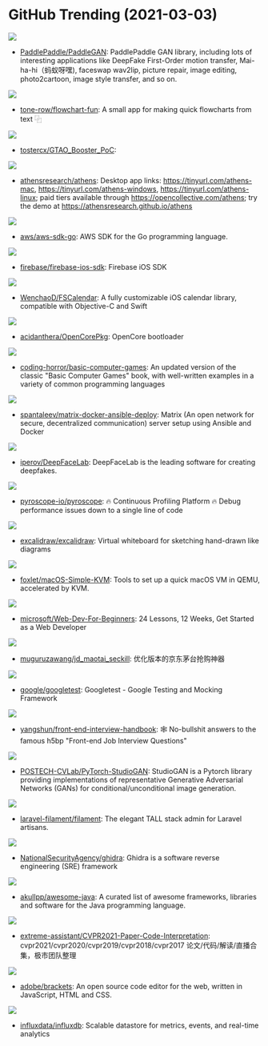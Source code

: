 # GitHub Trending (2021-03-03)

![](https://img.shields.io/badge/Python-New%20246-green?style=flat-square&logo=appveyor)
- [PaddlePaddle/PaddleGAN](https://github.com/PaddlePaddle/PaddleGAN): PaddlePaddle GAN library, including lots of interesting applications like DeepFake First-Order motion transfer, Mai-ha-hi（蚂蚁呀嘿), faceswap wav2lip, picture repair, image editing, photo2cartoon, image style transfer, and so on.

![](https://img.shields.io/badge/TypeScript-New%20202-green?style=flat-square&logo=appveyor)
- [tone-row/flowchart-fun](https://github.com/tone-row/flowchart-fun): A small app for making quick flowcharts from text ⿻

![](https://img.shields.io/badge/C-New%20494-green?style=flat-square&logo=appveyor)
- [tostercx/GTAO_Booster_PoC](https://github.com/tostercx/GTAO_Booster_PoC): 

![](https://img.shields.io/badge/Clojure-New%20241-green?style=flat-square&logo=appveyor)
- [athensresearch/athens](https://github.com/athensresearch/athens): Desktop app links: https://tinyurl.com/athens-mac, https://tinyurl.com/athens-windows, https://tinyurl.com/athens-linux; paid tiers available through https://opencollective.com/athens; try the demo at https://athensresearch.github.io/athens

![](https://img.shields.io/badge/Go-New%2058-green?style=flat-square&logo=appveyor)
- [aws/aws-sdk-go](https://github.com/aws/aws-sdk-go): AWS SDK for the Go programming language.

![](https://img.shields.io/badge/Objective-C-New%2050-green?style=flat-square&logo=appveyor)
- [firebase/firebase-ios-sdk](https://github.com/firebase/firebase-ios-sdk): Firebase iOS SDK

![](https://img.shields.io/badge/Objective-C-New%2042-green?style=flat-square&logo=appveyor)
- [WenchaoD/FSCalendar](https://github.com/WenchaoD/FSCalendar): A fully customizable iOS calendar library, compatible with Objective-C and Swift

![](https://img.shields.io/badge/C-New%2014-green?style=flat-square&logo=appveyor)
- [acidanthera/OpenCorePkg](https://github.com/acidanthera/OpenCorePkg): OpenCore bootloader

![](https://img.shields.io/badge/VBA-New%20204-green?style=flat-square&logo=appveyor)
- [coding-horror/basic-computer-games](https://github.com/coding-horror/basic-computer-games): An updated version of the classic "Basic Computer Games" book, with well-written examples in a variety of common programming languages

![](https://img.shields.io/badge/HTML-New%2018-green?style=flat-square&logo=appveyor)
- [spantaleev/matrix-docker-ansible-deploy](https://github.com/spantaleev/matrix-docker-ansible-deploy): Matrix (An open network for secure, decentralized communication) server setup using Ansible and Docker

![](https://img.shields.io/badge/Python-New%2093-green?style=flat-square&logo=appveyor)
- [iperov/DeepFaceLab](https://github.com/iperov/DeepFaceLab): DeepFaceLab is the leading software for creating deepfakes.

![](https://img.shields.io/badge/Go-New%20201-green?style=flat-square&logo=appveyor)
- [pyroscope-io/pyroscope](https://github.com/pyroscope-io/pyroscope): 🔥 Continuous Profiling Platform 🔥 Debug performance issues down to a single line of code

![](https://img.shields.io/badge/TypeScript-New%2048-green?style=flat-square&logo=appveyor)
- [excalidraw/excalidraw](https://github.com/excalidraw/excalidraw): Virtual whiteboard for sketching hand-drawn like diagrams

![](https://img.shields.io/badge/Shell-New%2061-green?style=flat-square&logo=appveyor)
- [foxlet/macOS-Simple-KVM](https://github.com/foxlet/macOS-Simple-KVM): Tools to set up a quick macOS VM in QEMU, accelerated by KVM.

![](https://img.shields.io/badge/JavaScript-New%20280-green?style=flat-square&logo=appveyor)
- [microsoft/Web-Dev-For-Beginners](https://github.com/microsoft/Web-Dev-For-Beginners): 24 Lessons, 12 Weeks, Get Started as a Web Developer

![](https://img.shields.io/badge/Python-New%2051-green?style=flat-square&logo=appveyor)
- [muguruzawang/jd_maotai_seckill](https://github.com/muguruzawang/jd_maotai_seckill): 优化版本的京东茅台抢购神器

![](https://img.shields.io/badge/C%2B%2B-New%20138-green?style=flat-square&logo=appveyor)
- [google/googletest](https://github.com/google/googletest): Googletest - Google Testing and Mocking Framework

![](https://img.shields.io/badge/JavaScript-New%2059-green?style=flat-square&logo=appveyor)
- [yangshun/front-end-interview-handbook](https://github.com/yangshun/front-end-interview-handbook): 🕸 No-bullshit answers to the famous h5bp "Front-end Job Interview Questions"

![](https://img.shields.io/badge/Python-New%20142-green?style=flat-square&logo=appveyor)
- [POSTECH-CVLab/PyTorch-StudioGAN](https://github.com/POSTECH-CVLab/PyTorch-StudioGAN): StudioGAN is a Pytorch library providing implementations of representative Generative Adversarial Networks (GANs) for conditional/unconditional image generation.

![](https://img.shields.io/badge/PHP-New%20145-green?style=flat-square&logo=appveyor)
- [laravel-filament/filament](https://github.com/laravel-filament/filament): The elegant TALL stack admin for Laravel artisans.

![](https://img.shields.io/badge/Java-New%20253-green?style=flat-square&logo=appveyor)
- [NationalSecurityAgency/ghidra](https://github.com/NationalSecurityAgency/ghidra): Ghidra is a software reverse engineering (SRE) framework

![](https://img.shields.io/badge/none-New%2026-green?style=flat-square&logo=appveyor)
- [akullpp/awesome-java](https://github.com/akullpp/awesome-java): A curated list of awesome frameworks, libraries and software for the Java programming language.

![](https://img.shields.io/badge/none-New%2062-green?style=flat-square&logo=appveyor)
- [extreme-assistant/CVPR2021-Paper-Code-Interpretation](https://github.com/extreme-assistant/CVPR2021-Paper-Code-Interpretation): cvpr2021/cvpr2020/cvpr2019/cvpr2018/cvpr2017 论文/代码/解读/直播合集，极市团队整理

![](https://img.shields.io/badge/JavaScript-New%2059-green?style=flat-square&logo=appveyor)
- [adobe/brackets](https://github.com/adobe/brackets): An open source code editor for the web, written in JavaScript, HTML and CSS.

![](https://img.shields.io/badge/Go-New%20148-green?style=flat-square&logo=appveyor)
- [influxdata/influxdb](https://github.com/influxdata/influxdb): Scalable datastore for metrics, events, and real-time analytics

